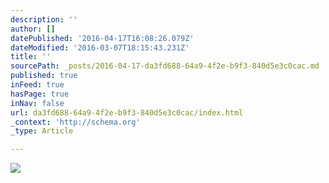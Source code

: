 ```yaml
---
description: ''
author: []
datePublished: '2016-04-17T16:08:26.079Z'
dateModified: '2016-03-07T18:15:43.231Z'
title: ''
sourcePath: _posts/2016-04-17-da3fd688-64a9-4f2e-b9f3-840d5e3c0cac.md
published: true
inFeed: true
hasPage: true
inNav: false
url: da3fd688-64a9-4f2e-b9f3-840d5e3c0cac/index.html
_context: 'http://schema.org'
_type: Article

---
```

![](https://the-grid-user-content.s3-us-west-2.amazonaws.com/8e38dde9-48db-435e-bbbb-2a768e95a639.png)